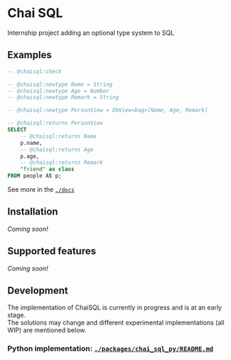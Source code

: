 # Chai SQL

Internship project adding an optional type system to SQL

## Examples

<!--mkdocs-intro-examples-start-->
```sql  title="ChaiSQL basic example"
-- @chaisql:check

-- @chaisql:newtype Name = String
-- @chaisql:newtype Age = Number
-- @chaisql:newtype Remark = String

-- @chaisql:newtype PersonView = DbView<bag>[Name, Age, Remark]

-- @chaisql:returns PersonView
SELECT
    -- @chaisql:returns Name
    p.name,
    -- @chaisql:returns Age
    p.age,
    -- @chaisql:returns Remark
    "friend" as class
FROM people AS p;
```

See more in the [`./docs`](./docs/index.md)
<!--mkdocs-intro-examples-end-->

<!-- :: User content -->

<!--mkdocs-intro-details-start-->
## Installation

<!-- TODO: describe how to install `typed_sql` -->
*Coming soon!*

## Supported features

<!-- TODO: describe supported & planned features -->
*Coming soon!*
<!--mkdocs-intro-details-end-->

<!-- :: Developer content -->
## Development

The implementation of ChaiSQL is currently in progress and is at an early stage.  
The solutions may change and different experimental implementations (all WIP) are mentioned below.

### Python implementation: [`./packages/chai_sql_py/README.md`](./packages/chai_sql_py/README.md)
